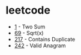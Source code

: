 # leetcode

- [1] - Two Sum
- [69] - Sqrt(x)
- [217] - Contains Duplicate
- [242] - Valid Anagram


[1]: https://leetcode.com/problems/two-sum
[69]: https://leetcode.com/problems/sqrtx
[217]: https://leetcode.com/problems/contains-duplicate
[242]: https://leetcode.com/problems/valid-anagram
